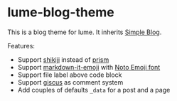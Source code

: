 # lume-blog-theme

This is a blog theme for lume. It inherits [Simple Blog](https://github.com/lumeland/theme-simple-blog/).

Features:
* Support [shikiji](https://github.com/antfu/shikiji) instead of [prism](https://github.com/PrismJS/prism/)
* Support [markdown-it-emoji](https://github.com/markdown-it/markdown-it-emoji/) with [Noto Emoji font](https://fonts.google.com/noto/specimen/Noto+Color+Emoji)
* Support file label above code block
* Support [giscus](https://giscus.app/) as comment system
* Add couples of defaults `_data` for a post and a page
